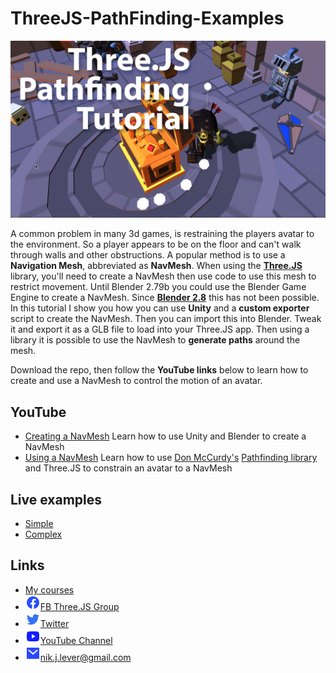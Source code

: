 # ThreeJS-PathFinding-Examples

![pathfinding](www/assets/pathfinding.jpg)

A common problem in many 3d games, is restraining the players avatar to the environment. So a player appears to be on the floor and can't walk through walls and other obstructions. A popular method is to use a **Navigation Mesh**, abbreviated as **NavMesh**. When using the [**Three.JS**](https://threejs.org) library, you'll need to create a NavMesh then use code to use this mesh to restrict movement. Until Blender 2.79b you could use the Blender Game Engine to create a NavMesh. Since [**Blender 2.8**](https://blender.org) this has not been possible. In this tutorial I show you how you can use **Unity** and a **custom exporter** script to create the NavMesh. Then you can import this into Blender. Tweak it and export it as a GLB file to load into your Three.JS app. 
Then using a library it is possible to use the NavMesh to **generate paths** around the mesh.

Download the repo, then follow the **YouTube links** below to learn how to create and use a NavMesh to control the motion of an avatar.

## YouTube
- [Creating a NavMesh](https://www.youtube.com/watch?v=3CYljFpF4ds)
Learn how to use Unity and Blender to create a NavMesh
- [Using a NavMesh](https://www.youtube.com/watch?v=6P1tbSFalI0)
Learn how to use [Don McCurdy's](https://github.com/donmccurdy) [Pathfinding library](https://github.com/donmccurdy/three-pathfinding) and Three.JS to constrain an avatar to a NavMesh

## Live examples
- [Simple](https://niklever.github.io/three/pathfinding/simple/)
- [Complex](https://niklever.github.io/three/pathfinding/dungeon/)

## Links
- [My courses](http://niklever.com/courses)
- ![icon](www/assets/facebook.png)[FB Three.JS Group](https://www.facebook.com/groups/nikthreejs)
- ![icon](www/assets/twitter.png)[Twitter](https://twitter.com/NikLever)
- ![icon](www/assets/youtube.png)[YouTube Channel](https://www.youtube.com/channel/UCUlSAoLd9N2AEeT08wqnpyg?view_as=subscriber)
- ![icon](www/assets/mail.png)[nik.j.lever@gmail.com](mailto:nik.j.lever@gmail.com)
